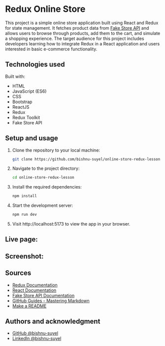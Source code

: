 # Redux Online Store

This project is a simple online store application built using React and Redux for state management. It fetches product data from [Fake Store API](https://fakestoreapi.com/) and allows users to browse through products, add them to the cart, and simulate a shopping experience. The target audience for this project includes developers learning how to integrate Redux in a React application and users interested in basic e-commerce functionality.

## Technologies used

Built with:

- HTML
- JavaScript (ES6)
- CSS
- Bootstrap
- ReactJS
- Redux
- Redux Toolkit
- Fake Store API

## Setup and usage

1. Clone the repository to your local machine:

   ```bash
   git clone https://github.com/bishnu-suyel/online-store-redux-lesson.git
   ```
2. Navigate to the project directory:

   ```bash
   cd online-store-redux-lesson
   ```

3. Install the required dependencies:
   ```bash
   npm install
   ```

4. Start the development server:
   ```bash
   npm run dev
   ```

5. Visit http://localhost:5173 to view the app in your browser.

## Live page:

## Screenshot:

## Sources
- [Redux Documentation](https://redux.js.org/introduction/getting-started)
- [React Documentation](https://react.dev/learn)
- [Fake Store API Documentation](https://fakestoreapi.com/docs)
- [GitHub Guides - Mastering Markdown](https://docs.github.com/en/get-started/writing-on-github/getting-started-with-writing-and-formatting-on-github/basic-writing-and-formatting-syntax)
- [Make a README](https://www.makeareadme.com/)

## Authors and acknowledgment
- [GitHub @bishnu-suyel](https://github.com/bishnu-suyel)
- [LinkedIn @bishnu-suyel](https://www.linkedin.com/in/bishnu-suyel)
